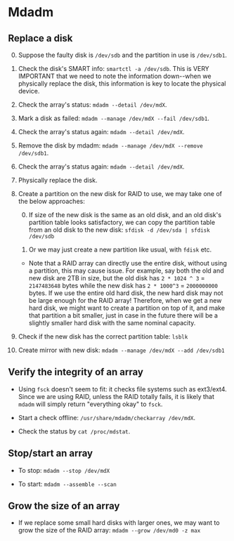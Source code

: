 # Mdadm

## Replace a disk

0. Suppose the faulty disk is `/dev/sdb` and the partition in use is `/dev/sdb1`.

0. Check the disk's SMART info: `smartctl -a /dev/sdb`. This is VERY IMPORTANT that we need to note the information
down--when we physically replace the disk, this information is key to locate the physical device.

0. Check the array's status: `mdadm --detail /dev/mdX`.

0. Mark a disk as failed: `mdadm --manage /dev/mdX --fail /dev/sdb1`.

0. Check the array's status again: `mdadm --detail /dev/mdX`.

0. Remove the disk by mdadm: `mdadm --manage /dev/mdX --remove /dev/sdb1`.

0. Check the array's status again: `mdadm --detail /dev/mdX`.

0. Physically replace the disk.

0. Create a partition on the new disk for RAID to use, we may take one of the 
below approaches:

    0. If size of the new disk is the same as an old disk, and an old disk's
    partition table looks satisfactory, we can copy the partition table from
    an old disk to the new disk: `sfdisk -d /dev/sda | sfdisk /dev/sdb`

    0. Or we may just create a new partition like usual, with `fdisk` etc.

    * Note that a RAID array can directly use the entire disk, without using
    a partition, this may cause issue. For example, say both the old and new
    disk are 2TB in size, but the old disk has `2 * 1024 ^ 3` = `2147483648`
    bytes while the new disk has `2 * 1000^3` = `2000000000` bytes. If we
    use the entire old hard disk, the new hard disk may not be large enough for
    the RAID array! Therefore, when we get a new hard disk, we might want to
    create a partition on top of it, and make that partition a bit smaller,
    just in case in the future there will be a slightly smaller hard disk
    with the same nominal capacity.

0. Check if the new disk has the correct partition table: `lsblk`

0. Create mirror with new disk: `mdadm --manage /dev/mdX --add /dev/sdb1`


## Verify the integrity of an array

* Using `fsck` doesn't seem to fit: it checks file systems such as ext3/ext4. Since we are using RAID, unless the RAID
totally fails, it is likely that `mdadm` will simply return "everything okay" to `fsck`.

* Start a check offline: `/usr/share/mdadm/checkarray /dev/mdX`.

* Check the status by `cat /proc/mdstat`.

## Stop/start an array

* To stop: `mdadm --stop /dev/mdX`

* To start: `mdadm --assemble --scan`

## Grow the size of an array

* If we replace some small hard disks with larger ones, we may want to grow
the size of the RAID array: `mdadm --grow /dev/md0 -z max`